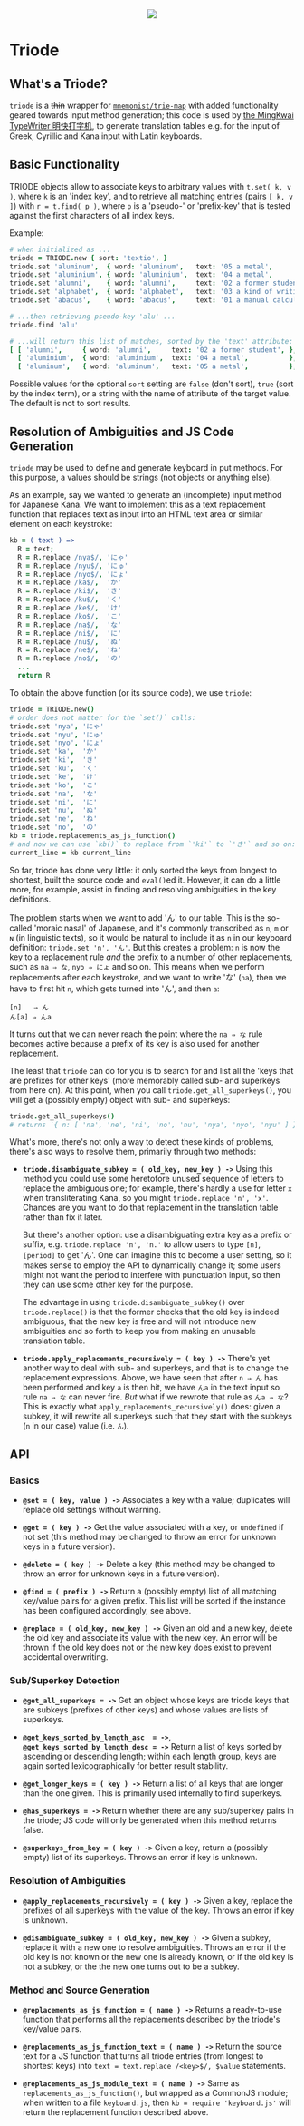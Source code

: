 
<center><img src='https://upload.wikimedia.org/wikipedia/commons/thumb/1/19/Dubulttriode_darbiibaa.jpg/364px-Dubulttriode_darbiibaa.jpg'></center>

# Triode

## What's a Triode?

`triode` is a <strike>thin</strike> wrapper for
[`mnemonist/trie-map`](https://yomguithereal.github.io/mnemonist/trie-map) with added functionality geared
towards input method generation; this code is used by [the MingKwai TypeWriter
明快打字机](https://github.com/loveencounterflow/mingkwai-typewriter), to generate translation tables e.g. for
the input of Greek, Cyrillic and Kana input with Latin keyboards.

## Basic Functionality

TRIODE objects allow to associate keys to arbitrary values with `t.set( k, v )`, where `k` is an 'index
key', and to retrieve all matching entries (pairs `[ k, v ]`) with `r = t.find( p )`, where `p` is a
'pseudo-' or 'prefix-key' that is tested against the first characters of all index keys.

Example:

```coffee
# when initialized as ...
triode = TRIODE.new { sort: 'textio', }
triode.set 'aluminum',  { word: 'aluminum',   text: '05 a metal',                  }
triode.set 'aluminium', { word: 'aluminium',  text: '04 a metal',                  }
triode.set 'alumni',    { word: 'alumni',     text: '02 a former student',         }
triode.set 'alphabet',  { word: 'alphabet',   text: '03 a kind of writing system', }
triode.set 'abacus',    { word: 'abacus',     text: '01 a manual calculator',      }

# ...then retrieving pseudo-key 'alu' ...
triode.find 'alu'

# ...will return this list of matches, sorted by the 'text' attribute:
[ [ 'alumni',     { word: 'alumni',     text: '02 a former student', }, ],
  [ 'aluminium',  { word: 'aluminium',  text: '04 a metal',          }, ],
  [ 'aluminum',   { word: 'aluminum',   text: '05 a metal',          }, ] ]
```

Possible values for the optional `sort` setting are `false` (don't sort), `true` (sort by the index term),
or a string with the name of attribute of the target value. The default is not to sort results.

## Resolution of Ambiguities and JS Code Generation

`triode` may be used to define and generate keyboard in put methods. For this purpose, a values should be
strings (not objects or anything else).

As an example, say we wanted to generate an (incomplete) input method for Japanese Kana. We want to
implement this as a text replacement function that replaces text as input into an HTML text area or similar
element on each keystroke:

```coffee
kb = ( text ) =>
  R = text;
  R = R.replace /nya$/, 'にゃ'
  R = R.replace /nyu$/, 'にゅ'
  R = R.replace /nyo$/, 'にょ'
  R = R.replace /ka$/,  'か'
  R = R.replace /ki$/,  'き'
  R = R.replace /ku$/,  'く'
  R = R.replace /ke$/,  'け'
  R = R.replace /ko$/,  'こ'
  R = R.replace /na$/,  'な'
  R = R.replace /ni$/,  'に'
  R = R.replace /nu$/,  'ぬ'
  R = R.replace /ne$/,  'ね'
  R = R.replace /no$/,  'の'
  ...
  return R
````

To obtain the above function (or its source code), we use `triode`:

```coffee
triode = TRIODE.new()
# order does not matter for the `set()` calls:
triode.set 'nya', 'にゃ'
triode.set 'nyu', 'にゅ'
triode.set 'nyo', 'にょ'
triode.set 'ka',  'か'
triode.set 'ki',  'き'
triode.set 'ku',  'く'
triode.set 'ke',  'け'
triode.set 'ko',  'こ'
triode.set 'na',  'な'
triode.set 'ni',  'に'
triode.set 'nu',  'ぬ'
triode.set 'ne',  'ね'
triode.set 'no',  'の'
kb = triode.replacements_as_js_function()
# and now we can use `kb()` to replace from `'ki'` to `'き'` and so on:
current_line = kb current_line
```

So far, triode has done very little: it only sorted the keys from longest to shortest, built the source
code and `eval()`ed it. However, it can do a little more, for example, assist in finding and resolving
ambiguities in the key definitions.

The problem starts when we want to add 'ん' to our table. This is the so-called 'moraic nasal' of Japanese,
and it's commonly transcribed as `n`, `m` or `ɴ` (in linguistic texts), so it would be natural to include it
as `n` in our keyboard definition: `triode.set 'n', 'ん'`. But this creates a problem: `n` is now the key to
a replacement rule *and* the prefix to a number of other replacements, such as `na ⇒ な`, `nyo ⇒ にょ` and so
on. This means when we perform replacements after each keystroke, and we want to write 'な' (`na`), then we
have to first hit `n`, which gets turned into 'ん', and then `a`:

```
[n]   ⇒ ん
ん[a] ⇒ んa
```

It turns out that we can never reach the point where the `na ⇒ な` rule becomes active because a prefix of
its key is also used for another replacement.

The least that `triode` can do for you is to search for and list all the 'keys that are prefixes for other
keys' (more memorably called sub- and superkeys from here on). At this point, when you call
`triode.get_all_superkeys()`, you will get a (possibly empty) object with sub- and superkeys:

```coffee
triode.get_all_superkeys()
# returns `{ n: [ 'na', 'ne', 'ni', 'no', 'nu', 'nya', 'nyo', 'nyu' ] }`
```

What's more, there's not only a way to detect these kinds of problems, there's also ways to resolve
them, primarily through two methods:

* **`triode.disambiguate_subkey = ( old_key, new_key ) ->`** Using this method you could use some heretofore
  unused sequence of letters to replace the ambiguous one; for example, there's hardly a use for letter `x`
  when transliterating Kana, so you might `triode.replace 'n', 'x'`. Chances are you want to do that
  replacement in the translation table rather than fix it later.

  But there's another option: use a disambiguating extra key as a prefix or suffix, e.g. `triode.replace
  'n', 'n.'` to allow users to type `[n]`, `[period]` to get 'ん'. One can imagine this to become a user
  setting, so it makes sense to employ the API to dynamically change it; some users might not want the
  period to interfere with punctuation input, so then they can use some other key for the purpose.

  The advantage in using `triode.disambiguate_subkey()` over `triode.replace()` is that the former checks
  that the old key is indeed ambiguous, that the new key is free and will not introduce new ambiguities and
  so forth to keep you from making an unusable translation table.

* **`triode.apply_replacements_recursively = ( key ) ->`** There's yet another way to deal with sub- and
  superkeys, and that is to change the replacement expressions. Above, we have seen that after `n ⇒ ん` has
  been performed and key `a` is then hit, we have `んa` in the text input so rule `na ⇒ な` can never fire.
  *But* what if we rewrote that rule as `んa ⇒ な`? This is exactly what `apply_replacements_recursively()`
  does: given a subkey, it will rewrite all superkeys such that they start with the subkeys (`n` in our
  case) value (i.e. `ん`).


<!-- * sanyo sa’nyō さにょう
* sanyo san’yō さんよう (山陽, 算用, ...)
* sanyo san’nyō さんにょう (sec. form of 算用)
 -->


## API

### Basics

* **`@set = ( key, value ) ->`** Associates a key with a value; duplicates will replace old settings
  without warning.

* **`@get = ( key ) ->`** Get the value associated with a key, or `undefined` if not set (this method may
  be changed to throw an error for unknown keys in a future version).

* **`@delete = ( key ) ->`** Delete a key (this method may
  be changed to throw an error for unknown keys in a future version).

* **`@find = ( prefix ) ->`** Return a (possibly empty) list of all matching key/value pairs for a given
  prefix. This list will be sorted if the instance has been configured accordingly, see above.

* **`@replace = ( old_key, new_key ) ->`** Given an old and a new key, delete the old key and associate its
  value with the new key. An error will be thrown if the old key does not or the new key does exist to
  prevent accidental overwriting.


### Sub/Superkey Detection

* **`@get_all_superkeys = ->`** Get an object whose keys are triode keys that are subkeys (prefixes of other
  keys) and whose values are lists of superkeys.

* **`@get_keys_sorted_by_length_asc  = ->`**, **`@get_keys_sorted_by_length_desc = ->`** Return a list of
  keys sorted by ascending or descending length; within each length group, keys are again sorted
  lexicographically for better result stability.

* **`@get_longer_keys = ( key ) ->`** Return a list of all keys that are longer than the one given. This is
  primarily used internally to find superkeys.

* **`@has_superkeys = ->`** Return whether there are any sub/superkey pairs in the triode; JS code will only
  be generated when this method returns false.

* **`@superkeys_from_key = ( key ) ->`** Given a key, return a (possibly empty) list of its superkeys.
  Throws an error if key is unknown.

### Resolution of Ambiguities

* **`@apply_replacements_recursively = ( key ) ->`** Given a key, replace the prefixes of all superkeys with
  the value of the key. Throws an error if key is unknown.

* **`@disambiguate_subkey = ( old_key, new_key ) ->`** Given a subkey, replace it with a new one to resolve
  ambiguities. Throws an error if the old key is not known or the new one is already known, or if the old
  key is not a subkey, or the the new one turns out to be a subkey.


### Method and Source Generation


* **`@replacements_as_js_function = ( name ) ->`** Returns a ready-to-use function that performs all the
  replacements described by the triode's key/value pairs.

* **`@replacements_as_js_function_text = ( name ) ->`** Return the source text for a JS function that turns
  all triode entries (from longest to shortest keys) into `text = text.replace /<key>$/, $value` statements.

* **`@replacements_as_js_module_text = ( name ) ->`** Same as `replacements_as_js_function()`, but wrapped
  as a CommonJS module; when written to a file `keyboard.js`, then `kb = require 'keyboard.js'` will return
  the replacement function described above.

